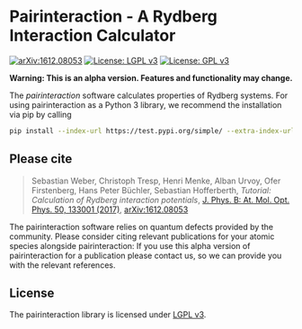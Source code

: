 # Pairinteraction - A Rydberg Interaction Calculator

[![arXiv:1612.08053][arXiv-svg]][arXiv-link]
[![License: LGPL v3][license-lgpl-svg]][license-lgpl-link]
[![License: GPL v3][license-gpl-svg]][license-gpl-link]

**Warning: This is an alpha version. Features and functionality may change.**

The *pairinteraction* software calculates properties of Rydberg systems.
For using pairinteraction as a Python 3 library, we recommend the installation via pip by calling

```bash
pip install --index-url https://test.pypi.org/simple/ --extra-index-url https://pypi.org/simple/ pairinteraction-next
```

## Please cite

> Sebastian Weber, Christoph Tresp, Henri Menke, Alban Urvoy, Ofer Firstenberg, Hans Peter Büchler, Sebastian Hofferberth, *Tutorial: Calculation of Rydberg interaction potentials*, [J. Phys. B: At. Mol. Opt. Phys. 50, 133001 (2017)][journal-link], [arXiv:1612.08053][arXiv-link]

The pairinteraction software relies on quantum defects provided by the community.
Please consider citing relevant publications for your atomic species alongside pairinteraction:
If you use this alpha version of pairinteraction for a publication please contact us, so we can provide you with the relevant references.


## License

The pairinteraction library is licensed under [LGPL v3][license-lgpl-link].



[arXiv-svg]: https://img.shields.io/badge/arXiv-1612.08053-b31b1b.svg?style=flat
[arXiv-link]: https://arxiv.org/abs/1612.08053
[license-lgpl-svg]: https://img.shields.io/badge/License-LGPL_v3-blue.svg?style=flat
[license-gpl-svg]: https://img.shields.io/badge/License-GPLv3-blue.svg?style=flat
[license-lgpl-link]: https://www.gnu.org/licenses/lgpl-3.0.html
[license-gpl-link]: https://www.gnu.org/licenses/gpl-3.0.html
[journal-link]: https://doi.org/10.1088/1361-6455/aa743a
